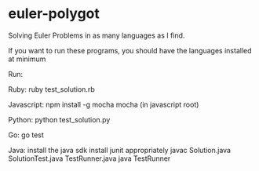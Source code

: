 euler-polygot
=============

Solving Euler Problems in as many languages as I find.

If you want to run these programs, you should have the languages installed at minimum

Run: 
  
  Ruby:
    ruby test_solution.rb

  Javascript:
    npm install -g mocha
    mocha (in javascript root)

  Python:
    python test_solution.py

  Go:
    go test

  Java:
    install the java sdk
    install junit appropriately
    javac Solution.java SolutionTest.java TestRunner.java
    java TestRunner
